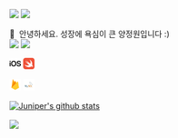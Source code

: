 <p>
  <a href="https://heyjuniper.tistory.com/" target="_blank"><img src="https://img.shields.io/badge/Blog-CE0721?style=flat-square&logo=GitHub%20Sponsors&logoColor=white"/></a>
  <a href="mailto:heyjuniper92@gmail.com" target="_blank"><img src="https://img.shields.io/badge/heyjuniper92@gmail.com-EA4335?style=flat-square&logo=Gmail&logoColor=white"/></a>
</p>

<p>
  👋&nbsp; 안녕하세요. 성장에 욕심이 큰 양정원입니다 :) <br/>
<!-- </p>




<p>
  **Languages and Tools:** 
<!--   <img src="https://img.shields.io/badge/Android-3DDC84?style=flat-square&logo=Android&logoColor=white"/> -->
  <img src="https://img.shields.io/badge/iOS-000000?style=flat-square&logo=iOS&logoColor=white"/>
    <img src="https://img.shields.io/badge/Swift-FA7343?style=flat-square&logo=Swift&logoColor=white"/>
</p>
<p>
<!--   <img src="https://img.shields.io/badge/Kotlin-31A8FF?style=flat-square&logo=Kotlin&logoColor=white"/>  -->
<!--   <img src="https://img.shields.io/badge/C-02458D?style=flat-square&logo=C&logoColor=white"/> -->
<!--   <img src="https://img.shields.io/badge/Python-FDEE21?style=flat-square&logo=Python&logoColor=white"/> -->
</p>

 
<p>
<code><img height="20" src="https://raw.githubusercontent.com/github/explore/80688e429a7d4ef2fca1e82350fe8e3517d3494d/topics/ios/ios.png"></code>
  <code><img height="20" src="https://raw.githubusercontent.com/github/explore/80688e429a7d4ef2fca1e82350fe8e3517d3494d/topics/swift/swift.png"></code> 

<!-- <code><img height="20" src="https://raw.githubusercontent.com/github/explore/80688e429a7d4ef2fca1e82350fe8e3517d3494d/topics/android/android.png"></code> -->
</p>


<p>
<!-- <code><img height="20" src="https://raw.githubusercontent.com/github/explore/80688e429a7d4ef2fca1e82350fe8e3517d3494d/topics/c/c.png"></code> -->
<!-- <code><img height="20" src="https://raw.githubusercontent.com/github/explore/5c058a388828bb5fde0bcafd4bc867b5bb3f26f3/topics/python/python.png"></code> -->
<!-- <code><img height="20" src="https://raw.githubusercontent.com/github/explore/80688e429a7d4ef2fca1e82350fe8e3517d3494d/topics/kotlin/kotlin.png"></code>     -->
</p>

<p>
<code><img height="20" src="https://raw.githubusercontent.com/github/explore/80688e429a7d4ef2fca1e82350fe8e3517d3494d/topics/firebase/firebase.png"></code>
<code><img height="20" src="https://raw.githubusercontent.com/github/explore/80688e429a7d4ef2fca1e82350fe8e3517d3494d/topics/mysql/mysql.png"></code>
</p>





<p>
<a href="https://github.com/juniper92/github-readme-stats">
  <img align="center" src="https://github-readme-stats.vercel.app/api?username=juniper92&show_icons=true&include_all_commits=true&theme=material-oceanic" alt="Juniper's github stats" />
</a>
  </p>
  
  
  <p>
<a href="https://github.com/juniper92/github-readme-stats">
  <img align="center" src="https://github-readme-stats.vercel.app/api/top-langs/?username=juniper92&layout=compact&theme=material-oceanic" />
</a>
  </p>

